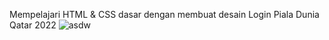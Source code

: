 Mempelajari HTML & CSS dasar dengan membuat desain Login Piala Dunia Qatar 2022
![asdw](https://github.com/fansyah98/login-form-desain-qatar-2023/assets/66173468/0e55a9fc-daf6-440e-8bab-4625a4766140)

